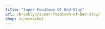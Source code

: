 ```yaml
---
title: "Super Foodtown Of Bed-Stuy"
url: /brooklyn/super-foodtown-of-bed-stuy/
shop: supermarket
---
```

